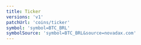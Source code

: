 ```yaml
---
title: Ticker
versions: 'v1'
patchUrl: 'coins/ticker'
symbol: 'symbol=BTC_BRL'
symbolSource: 'symbol=BTC_BRL&source=novadax.com'
---
```

